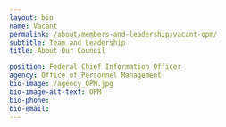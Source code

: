 ```yaml
---
layout: bio
name: Vacant
permalink: /about/members-and-leadership/vacant-opm/
subtitle: Team and Leadership
title: About Our Council

position: Federal Chief Information Officer
agency: Office of Personnel Management
bio-image: /agency_OPM.jpg
bio-image-alt-text: OPM
bio-phone:
bio-email:
---
```


